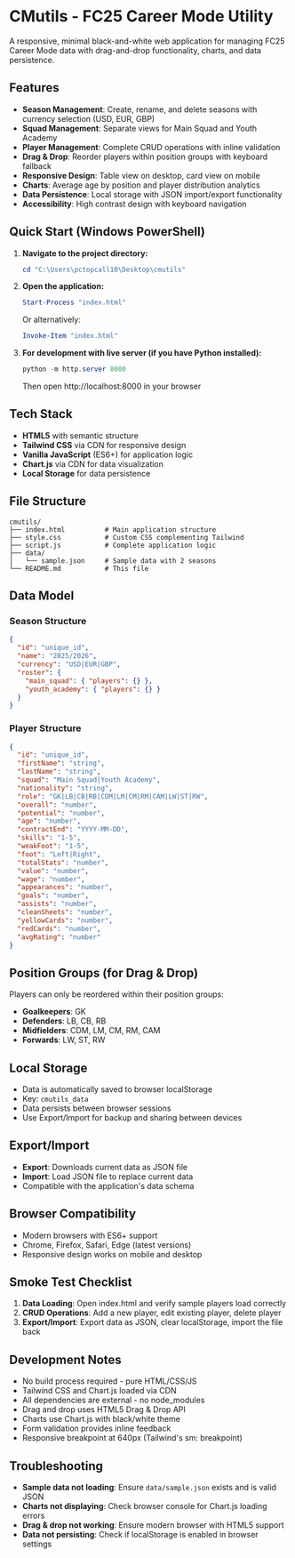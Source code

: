 # CMutils - FC25 Career Mode Utility

A responsive, minimal black-and-white web application for managing FC25 Career Mode data with drag-and-drop functionality, charts, and data persistence.

## Features

- **Season Management**: Create, rename, and delete seasons with currency selection (USD, EUR, GBP)
- **Squad Management**: Separate views for Main Squad and Youth Academy
- **Player Management**: Complete CRUD operations with inline validation
- **Drag & Drop**: Reorder players within position groups with keyboard fallback
- **Responsive Design**: Table view on desktop, card view on mobile
- **Charts**: Average age by position and player distribution analytics
- **Data Persistence**: Local storage with JSON import/export functionality
- **Accessibility**: High contrast design with keyboard navigation

## Quick Start (Windows PowerShell)

1. **Navigate to the project directory:**
   ```powershell
   cd "C:\Users\pctopcall10\Desktop\cmutils"
   ```

2. **Open the application:**
   ```powershell
   Start-Process "index.html"
   ```
   
   Or alternatively:
   ```powershell
   Invoke-Item "index.html"
   ```

3. **For development with live server (if you have Python installed):**
   ```powershell
   python -m http.server 8000
   ```
   Then open http://localhost:8000 in your browser

## Tech Stack

- **HTML5** with semantic structure
- **Tailwind CSS** via CDN for responsive design
- **Vanilla JavaScript** (ES6+) for application logic
- **Chart.js** via CDN for data visualization
- **Local Storage** for data persistence

## File Structure

```
cmutils/
├── index.html          # Main application structure
├── style.css           # Custom CSS complementing Tailwind
├── script.js           # Complete application logic
├── data/
│   └── sample.json     # Sample data with 2 seasons
└── README.md           # This file
```

## Data Model

### Season Structure
```json
{
  "id": "unique_id",
  "name": "2025/2026",
  "currency": "USD|EUR|GBP",
  "roster": {
    "main_squad": { "players": {} },
    "youth_academy": { "players": {} }
  }
}
```

### Player Structure
```json
{
  "id": "unique_id",
  "firstName": "string",
  "lastName": "string",
  "squad": "Main Squad|Youth Academy",
  "nationality": "string",
  "role": "GK|LB|CB|RB|CDM|LM|CM|RM|CAM|LW|ST|RW",
  "overall": "number",
  "potential": "number",
  "age": "number",
  "contractEnd": "YYYY-MM-DD",
  "skills": "1-5",
  "weakFoot": "1-5",
  "foot": "Left|Right",
  "totalStats": "number",
  "value": "number",
  "wage": "number",
  "appearances": "number",
  "goals": "number",
  "assists": "number",
  "cleanSheets": "number",
  "yellowCards": "number",
  "redCards": "number",
  "avgRating": "number"
}
```

## Position Groups (for Drag & Drop)

Players can only be reordered within their position groups:
- **Goalkeepers**: GK
- **Defenders**: LB, CB, RB  
- **Midfielders**: CDM, LM, CM, RM, CAM
- **Forwards**: LW, ST, RW

## Local Storage

- Data is automatically saved to browser localStorage
- Key: `cmutils_data`
- Data persists between browser sessions
- Use Export/Import for backup and sharing between devices

## Export/Import

- **Export**: Downloads current data as JSON file
- **Import**: Load JSON file to replace current data
- Compatible with the application's data schema

## Browser Compatibility

- Modern browsers with ES6+ support
- Chrome, Firefox, Safari, Edge (latest versions)
- Responsive design works on mobile and desktop

## Smoke Test Checklist

1. **Data Loading**: Open index.html and verify sample players load correctly
2. **CRUD Operations**: Add a new player, edit existing player, delete player
3. **Export/Import**: Export data as JSON, clear localStorage, import the file back

## Development Notes

- No build process required - pure HTML/CSS/JS
- Tailwind CSS and Chart.js loaded via CDN
- All dependencies are external - no node_modules
- Drag and drop uses HTML5 Drag & Drop API
- Charts use Chart.js with black/white theme
- Form validation provides inline feedback
- Responsive breakpoint at 640px (Tailwind's sm: breakpoint)

## Troubleshooting

- **Sample data not loading**: Ensure `data/sample.json` exists and is valid JSON
- **Charts not displaying**: Check browser console for Chart.js loading errors  
- **Drag & drop not working**: Ensure modern browser with HTML5 support
- **Data not persisting**: Check if localStorage is enabled in browser settings
